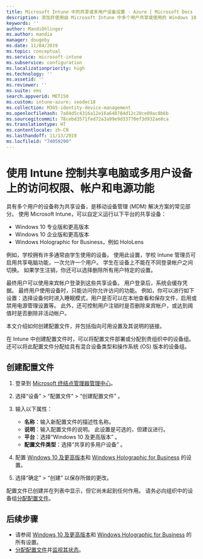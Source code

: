 ```yaml
---
title: Microsoft Intune 中的共享或多用户设备设置 - Azure | Microsoft Docs
description: 添加并使用由 Microsoft Intune 中多个用户共享或使用的 Windows 10 和 Windows Holographic for Business 设备。 查看所有设置的列表以及这些设置对设备（包括 Microsoft HoloLens）的效果。 控制来宾帐户、管理帐户和删除非活动帐户、允许或阻止保存到本地存储、设置电源和睡眠选项、选择安装更新的时间，并在设备配置文件的教育环境中使用设备。
keywords: ''
author: MandiOhlinger
ms.author: mandia
manager: dougeby
ms.date: 11/04/2019
ms.topic: conceptual
ms.service: microsoft-intune
ms.subservice: configuration
ms.localizationpriority: high
ms.technology: ''
ms.assetid: ''
ms.reviewer: ''
ms.suite: ems
search.appverid: MET150
ms.custom: intune-azure; seodec18
ms.collection: M365-identity-device-management
ms.openlocfilehash: 7a04d5c4316a12e16a648784d12c20ce09ac8b6b
ms.sourcegitcommit: 78cebd3571fed72a3a99e9d33770ef3d932ae8ca
ms.translationtype: HT
ms.contentlocale: zh-CN
ms.lasthandoff: 11/13/2019
ms.locfileid: "74059290"
---
```

# <a name="control-access-accounts-and-power-features-on-shared-pc-or-multi-user-devices-using-intune"></a>使用 Intune 控制共享电脑或多用户设备上的访问权限、帐户和电源功能

具有多个用户的设备称为共享设备，是移动设备管理 (MDM) 解决方案的常见部分。 使用 Microsoft Intune，可以自定义运行以下平台的共享设备：

- Windows 10 专业版和更高版本
- Windows 10 企业版和更高版本
- Windows Holographic for Business，例如 HoloLens

例如，学校拥有许多通常由学生使用的设备。 使用此设置，学校 Intune 管理员可启用共享电脑功能，一次允许一个用户。 学生在设备上不能在不同登录帐户之间切换。 如果学生注销，你还可以选择删除所有用户特定的设置。

最终用户可以使用来宾帐户登录到这些共享设备。 用户登录后，系统会缓存凭据。 最终用户使用设备时，只能访问你允许访问的功能。 例如，你可以进行如下设置：选择设备何时进入睡眠模式，用户是否可以在本地查看和保存文件，启用或禁用电源管理设置等。 此外，还可控制用户注销时是否删除来宾帐户，或达到阈值时是否删除非活动帐户。

本文介绍如何创建配置文件，并包括指向可用设置及其说明的链接。

在 Intune 中创建配置文件时，可以将配置文件部署或分配到贵组织中的设备组。 还可以将此配置文件分配给具有混合设备类型和操作系统 (OS) 版本的设备组。

## <a name="create-the-profile"></a>创建配置文件

1. 登录到 [Microsoft 终结点管理器管理中心](https://go.microsoft.com/fwlink/?linkid=2109431)。
2. 选择“设备”   > “配置文件”   > “创建配置文件”  。
3. 输入以下属性：

   - **名称**：输入新配置文件的描述性名称。
   - **说明**：输入配置文件的说明。 此设置是可选的，但建议进行。
   - **平台**：选择“Windows 10 及更高版本”  。
   - **配置文件类型**：选择“共享的多用户设备”  。

4. 配置 [Windows 10 及更高版本](shared-user-device-settings-windows.md)和 [Windows Holographic for Business](shared-user-device-settings-windows-holographic.md) 的设置。

5. 选择“确定”   > “创建”  以保存所做的更改。

配置文件已创建并在列表中显示，但它尚未起到任何作用。 请务必向组织中的设备组[分配配置文件](device-profile-assign.md)。

## <a name="next-steps"></a>后续步骤

- 请参阅 [Windows 10 及更高版本](shared-user-device-settings-windows.md)和 [Windows Holographic for Business](shared-user-device-settings-windows-holographic.md) 的所有设置。
- [分配配置文件](device-profile-assign.md)并[监视其状态](device-profile-monitor.md)。
